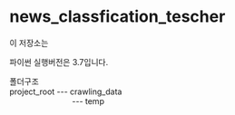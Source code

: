 # news_classfication_tescher

이 저장소는 

파이썬 실행버전은 3.7입니다.



폴더구조<br>
project_root --- crawling_data <br>
&nbsp;&nbsp;&nbsp;&nbsp;&nbsp;&nbsp;&nbsp;&nbsp;&nbsp;&nbsp;&nbsp;&nbsp;&nbsp;&nbsp;&nbsp;&nbsp;&nbsp;&nbsp;&nbsp;&nbsp;&nbsp;&nbsp;&nbsp;&nbsp;&nbsp;&nbsp;&nbsp;&nbsp;--- temp<br>
